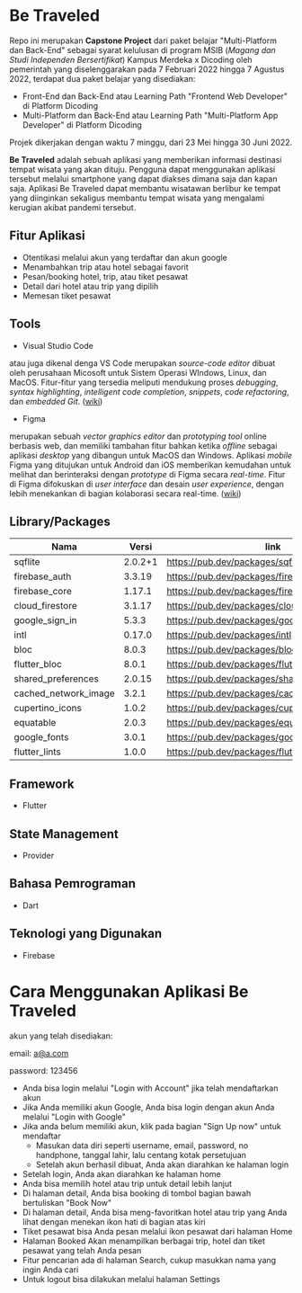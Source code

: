 # Be Traveled

Repo ini merupakan **Capstone Project** dari paket belajar "Multi-Platform dan Back-End" sebagai syarat kelulusan di program MSIB (_Magang dan Studi Independen Bersertifikat_) Kampus Merdeka x Dicoding oleh pemerintah yang diselenggarakan pada 7 Februari 2022 hingga 7 Agustus 2022, terdapat dua paket belajar yang disediakan:

- Front-End dan Back-End atau Learning Path "Frontend Web Developer" di Platform Dicoding
- Multi-Platform dan Back-End atau Learning Path "Multi-Platform App Developer" di Platform Dicoding

Projek dikerjakan dengan waktu 7 minggu, dari 23 Mei hingga 30 Juni 2022.

**Be Traveled** adalah sebuah aplikasi yang memberikan informasi destinasi tempat wisata yang akan dituju. Pengguna dapat menggunakan aplikasi tersebut melalui smartphone yang dapat diakses dimana saja dan kapan saja. Aplikasi Be Traveled dapat membantu wisatawan berlibur ke tempat yang diinginkan sekaligus membantu tempat wisata yang mengalami kerugian akibat pandemi tersebut.

## Fitur Aplikasi
- Otentikasi melalui akun yang terdaftar dan akun google
- Menambahkan trip atau hotel sebagai favorit
- Pesan/booking hotel, trip, atau tiket pesawat
- Detail dari hotel atau trip yang dipilih
- Memesan tiket pesawat

## Tools
- Visual Studio Code

atau juga dikenal denga VS Code merupakan *source-code editor* dibuat oleh perusahaan Micosoft untuk Sistem Operasi WIndows, Linux, dan MacOS. Fitur-fitur yang tersedia meliputi mendukung proses *debugging*, *syntax highlighting*, *intelligent code completion*, *snippets*, *code refactoring*, dan *embedded Git*. ([wiki](https://en.wikipedia.org/wiki/Visual_Studio_Code))

- Figma

merupakan sebuah _vector graphics editor_ dan _prototyping tool_ online berbasis web, dan memiliki tambahan fitur bahkan ketika _offline_ sebagai aplikasi _desktop_ yang dibangun untuk MacOS dan Windows. Aplikasi _mobile_ Figma yang ditujukan untuk Android dan iOS memberikan kemudahan untuk melihat dan berinteraksi dengan _prototype_ di Figma secara _real-time_. Fitur di Figma difokuskan di _user interface_ dan desain _user experience_, dengan lebih menekankan di bagian kolaborasi secara real-time. ([wiki](https://en.wikipedia.org/wiki/Figma_(software)))

## Library/Packages
| Nama | Versi | link |
|---|---|---|
|sqflite|2.0.2+1|https://pub.dev/packages/sqflite|
|firebase_auth|3.3.19|https://pub.dev/packages/firebase_auth|
|firebase_core|1.17.1|https://pub.dev/packages/firebase_core|
|cloud_firestore|3.1.17|https://pub.dev/packages/cloud_firestore|
|google_sign_in|5.3.3|https://pub.dev/packages/google_sign_in|
|intl|0.17.0|https://pub.dev/packages/intl|
|bloc|8.0.3|https://pub.dev/packages/bloc|
|flutter_bloc|8.0.1|https://pub.dev/packages/flutter_bloc|
|shared_preferences|2.0.15|https://pub.dev/packages/shared_preferences|
|cached_network_image|3.2.1|https://pub.dev/packages/cached_network_image|
|cupertino_icons|1.0.2|https://pub.dev/packages/cupertino_icons|
|equatable|2.0.3|https://pub.dev/packages/equatable|
|google_fonts|3.0.1|https://pub.dev/packages/google_fonts|
|flutter_lints|1.0.0|https://pub.dev/packages/flutter_lints|

## Framework
- Flutter

## State Management
- Provider

## Bahasa Pemrograman
- Dart

## Teknologi yang Digunakan
- Firebase

# Cara Menggunakan Aplikasi Be Traveled

akun yang telah disediakan:

email: a@a.com

password: 123456

- Anda bisa login melalui "Login with Account" jika telah mendaftarkan akun
- Jika Anda memiliki akun Google, Anda bisa login dengan akun Anda melalui "Login with Google"
- Jika anda belum memiliki akun, klik pada bagian "Sign Up now" untuk mendaftar
  - Masukan data diri seperti username, email, password, no handphone, tanggal lahir, lalu centang kotak persetujuan
  - Setelah akun berhasil dibuat, Anda akan diarahkan ke halaman login
- Setelah login, Anda akan diarahkan ke halaman home
- Anda bisa memilih hotel atau trip untuk detail lebih lanjut
- Di halaman detail, Anda bisa booking di tombol bagian bawah bertuliskan "Book Now"
- Di halaman detail, Anda bisa meng-favoritkan hotel atau trip yang Anda lihat dengan menekan ikon hati di bagian atas kiri
- Tiket pesawat bisa Anda pesan melalui ikon pesawat dari halaman Home
- Halaman Booked Akan menampilkan berbagai trip, hotel dan tiket pesawat yang telah Anda pesan
- Fitur pencarian ada di halaman Search, cukup masukkan nama yang ingin Anda cari
- Untuk logout bisa dilakukan melalui halaman Settings
